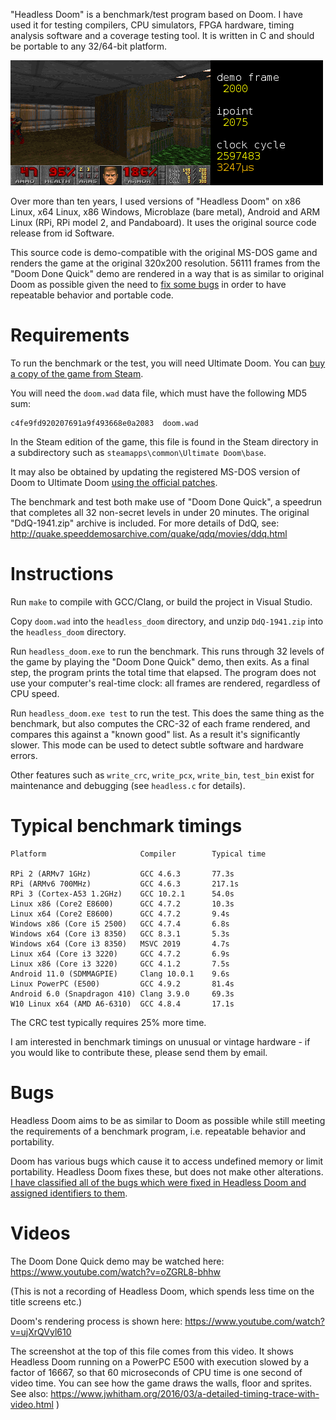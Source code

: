 
"Headless Doom" is a benchmark/test program based on Doom. I have used
it for testing compilers, CPU simulators, FPGA hardware, timing analysis
software and a coverage testing tool. It is written in C
and should be portable to any 32/64-bit platform.

![Partially-rendered frame from E1M3](pic.png)

Over more than ten years, I used versions of "Headless Doom" on 
x86 Linux, x64 Linux, x86 Windows, Microblaze (bare metal), Android and 
ARM Linux (RPi, RPi model 2, and Pandaboard). It uses the original 
source code release from id Software.

This source code is demo-compatible with
the original MS-DOS game and renders the game at the original 320x200
resolution. 56111 frames from the "Doom Done Quick" demo are rendered
in a way that is as similar to original Doom as possible given the
need to [fix some bugs](BUGS.md) in order to have repeatable behavior
and portable code.


# Requirements

To run the benchmark or the test, you will need Ultimate Doom. You can
[buy a copy of the game from Steam](https://store.steampowered.com/app/2280/DOOM_1993/).

You will need the `doom.wad` data file, which must have the following MD5 sum:

    c4fe9fd920207691a9f493668e0a2083  doom.wad

In the Steam edition of the game, this file is found in the Steam directory
in a subdirectory such as `steamapps\common\Ultimate Doom\base`.

It may also be obtained by updating the registered MS-DOS version of Doom
to Ultimate Doom [using the official patches](https://www.doomworld.com/classicdoom/info/patches.php).

The benchmark and test both make use of "Doom Done Quick", a speedrun
that completes all 32 non-secret levels in under 20 minutes. The original
"DdQ-1941.zip" archive is included. For more details of DdQ, see:
http://quake.speeddemosarchive.com/quake/qdq/movies/ddq.html



# Instructions

Run `make` to compile with GCC/Clang, or build the project in Visual Studio.

Copy `doom.wad` into the `headless_doom` directory,
and unzip `DdQ-1941.zip` into the `headless_doom` directory.

Run `headless_doom.exe` to run the benchmark. This runs through 32 levels
of the game by playing the "Doom Done Quick" demo, then exits. As a final
step, the program prints the total time that elapsed. The program does not 
use your computer's real-time clock: all frames are rendered, regardless
of CPU speed.

Run `headless_doom.exe test` to run the test. This does the same thing as the benchmark,
but also computes the CRC-32 of each frame rendered, and compares this 
against a "known good" list. As a result it's significantly slower. This
mode can be used to detect subtle software and hardware errors.

Other features such as `write_crc`, `write_pcx`, `write_bin`, `test_bin` exist
for maintenance and debugging (see `headless.c` for details).

# Typical benchmark timings

    Platform                     Compiler        Typical time

    RPi 2 (ARMv7 1GHz)           GCC 4.6.3       77.3s
    RPi (ARMv6 700MHz)           GCC 4.6.3       217.1s
    RPi 3 (Cortex-A53 1.2GHz)    GCC 10.2.1      54.0s
    Linux x86 (Core2 E8600)      GCC 4.7.2       10.3s
    Linux x64 (Core2 E8600)      GCC 4.7.2       9.4s
    Windows x86 (Core i5 2500)   GCC 4.7.4       6.8s
    Windows x64 (Core i3 8350)   GCC 8.3.1       5.3s
    Windows x64 (Core i3 8350)   MSVC 2019       4.7s
    Linux x64 (Core i3 3220)     GCC 4.7.2       6.9s
    Linux x86 (Core i3 3220)     GCC 4.1.2       7.5s
    Android 11.0 (SDMMAGPIE)     Clang 10.0.1    9.6s
    Linux PowerPC (E500)         GCC 4.9.2       81.4s
    Android 6.0 (Snapdragon 410) Clang 3.9.0     69.3s
    W10 Linux x64 (AMD A6-6310)  GCC 4.8.4       17.1s

The CRC test typically requires 25% more time.

I am interested in benchmark timings on unusual or vintage hardware - if you
would like to contribute these, please send them by email.

# Bugs

Headless Doom aims to be as similar to Doom as possible while
still meeting the requirements of a benchmark program, i.e. repeatable
behavior and portability.

Doom has various bugs which cause it to access undefined memory or
limit portability. Headless Doom fixes these, but does not make
other alterations. [I have classified all of the bugs which were
fixed in Headless Doom and assigned identifiers to them](BUGS.md).


# Videos

The Doom Done Quick demo may be watched here:
   https://www.youtube.com/watch?v=oZGRL8-bhhw

(This is not a recording of Headless Doom, which spends less time on the
title screens etc.)

Doom's rendering process is shown here:
   https://www.youtube.com/watch?v=ujXrQVyl610

The screenshot at the top of this file comes from this video. It shows
Headless Doom running on a PowerPC E500 with execution slowed by
a factor of 16667, so that 60 microseconds of CPU time is one second of
video time. You can see how the game draws the walls, floor and sprites. See
also: https://www.jwhitham.org/2016/03/a-detailed-timing-trace-with-video.html )


